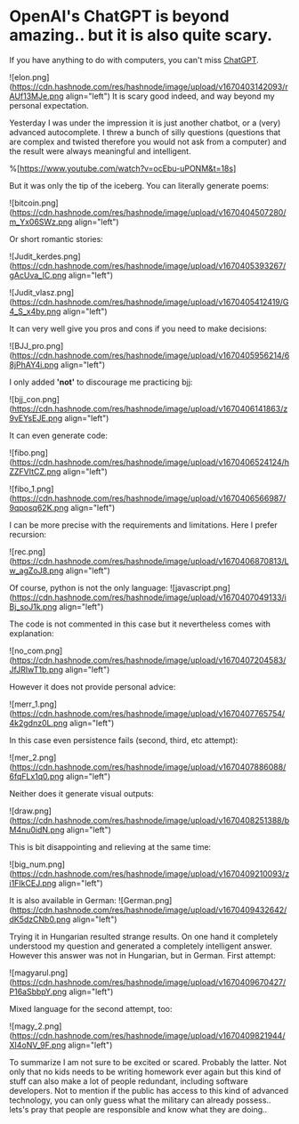 # OpenAI's ChatGPT is beyond amazing.. but it is also quite scary.

If you have anything to do with computers, you can't miss [ChatGPT](https://chat.openai.com/chat).

![elon.png](https://cdn.hashnode.com/res/hashnode/image/upload/v1670403142093/rAUf13MJe.png align="left")
It is scary good indeed, and way beyond my personal expectation.

Yesterday I was under the impression it is just another chatbot, or a (very) advanced autocomplete. I threw a bunch of silly questions (questions that are complex and twisted therefore you would not ask from a computer) and the result were always meaningful and intelligent.   

%[https://www.youtube.com/watch?v=ocEbu-uPONM&t=18s]

But it was only the tip of the iceberg. You can literally generate poems:


![bitcoin.png](https://cdn.hashnode.com/res/hashnode/image/upload/v1670404507280/m_Yx06SWz.png align="left")

Or short romantic stories:

![Judit_kerdes.png](https://cdn.hashnode.com/res/hashnode/image/upload/v1670405393267/gAcUva_IC.png align="left")


![Judit_vlasz.png](https://cdn.hashnode.com/res/hashnode/image/upload/v1670405412419/G4_S_x4by.png align="left")

It can very well give you pros and cons if you need to make decisions:


![BJJ_pro.png](https://cdn.hashnode.com/res/hashnode/image/upload/v1670405956214/68jPhAY4i.png align="left")

I only added **'not'** to discourage me practicing bjj:


![bjj_con.png](https://cdn.hashnode.com/res/hashnode/image/upload/v1670406141863/z9vEYsEJE.png align="left")

It can even generate code:


![fibo.png](https://cdn.hashnode.com/res/hashnode/image/upload/v1670406524124/hZZFVItCZ.png align="left")


![fibo_1.png](https://cdn.hashnode.com/res/hashnode/image/upload/v1670406566987/9qposq62K.png align="left")

I can be more precise with the requirements and limitations. Here I prefer recursion:



![rec.png](https://cdn.hashnode.com/res/hashnode/image/upload/v1670406870813/Lw_agZoJ8.png align="left")

Of course, python is not the only language:
![javascript.png](https://cdn.hashnode.com/res/hashnode/image/upload/v1670407049133/iBj_soJ1k.png align="left")

The code is not commented in this case  but it nevertheless comes with explanation:

![no_com.png](https://cdn.hashnode.com/res/hashnode/image/upload/v1670407204583/JfJRIwT1b.png align="left")

However it does not provide personal advice:

![merr_1.png](https://cdn.hashnode.com/res/hashnode/image/upload/v1670407765754/4k2gdnz0L.png align="left")

In this case even persistence fails (second, third, etc attempt): 

![mer_2.png](https://cdn.hashnode.com/res/hashnode/image/upload/v1670407886088/6fqFLx1q0.png align="left")


Neither does it generate visual outputs:

![draw.png](https://cdn.hashnode.com/res/hashnode/image/upload/v1670408251388/bM4nu0idN.png align="left")

This is bit disappointing and relieving at the same time:

![big_num.png](https://cdn.hashnode.com/res/hashnode/image/upload/v1670409210093/zi1FIkCEJ.png align="left")

It is also available in German:
![German.png](https://cdn.hashnode.com/res/hashnode/image/upload/v1670409432642/dK5dzCNb0.png align="left")

Trying it in Hungarian resulted strange results. On one hand it completely understood my question and generated a completely intelligent answer. However this answer was not in Hungarian, but in German. First attempt:

![magyarul.png](https://cdn.hashnode.com/res/hashnode/image/upload/v1670409670427/P16aSbbpY.png align="left")

Mixed language for the second attempt, too:

![magy_2.png](https://cdn.hashnode.com/res/hashnode/image/upload/v1670409821944/XI4oNV_9F.png align="left")



To summarize I am not sure to be excited or scared. Probably the latter. Not only that no kids  needs to be writing homework ever again but this kind of stuff can also make a lot of people redundant, including software developers. Not to mention if the public has access to this kind of advanced technology, you can only guess what the military can already possess.. lets's pray that people are responsible and know what they are doing..








